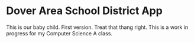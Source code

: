 # Dover Area School District App
This is our baby child. First version. Treat that thang right.
This is a work in progress for my Computer Science A class.

